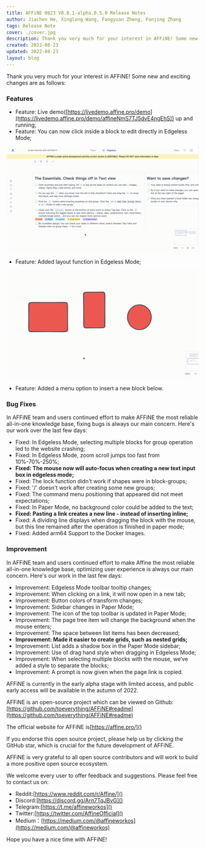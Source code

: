 ```yaml
---
title: AFFiNE 0823 V0.0.1-alpha.0.5.0 Release Notes
author: Jiachen He, Xinglong Wang, Fangyuan Zheng, Fanjing Zhang
tags: Release Note
cover: ./cover.jpg
description: Thank you very much for your interest in AFFiNE! Some new and exciting changes are as follows
created: 2022-08-23
updated: 2022-08-23
layout: blog
---
```


Thank you very much for your interest in AFFiNE! Some new and exciting changes are as follows:

### Features

- Feature: Live demo([https://livedemo.affine.pro/demo](https://livedemo.affine.pro/demo/affineNmS7TJ5dvE4ngEhS)) up and running;
- Feature: You can now click inside a block to edit directly in Edgeless Mode;

![](./4ecb278862390fb7ca32868d57d9e271fe7620f3-2880x1576.gif)

- Feature: Added layout function in Edgeless Mode;

![](./e9a639300f9ef8f5f8b3480e7def26910e9e4d7f-1920x1080.gif)

- Feature: Added a menu option to insert a new block below.

### **Bug Fixes**

In AFFiNE team and users continued effort to make AFFiNE the most reliable all-in-one knowledge base, fixing bugs is always our main concern. Here's our work over the last few days:

- Fixed: In Edgeless Mode, selecting multiple blocks for group operation led to the website crashing;
- Fixed: In Edgeless Mode, zoom scroll jumps too fast from 10%-70%-250%;
- **Fixed: The mouse now will auto-focus when creating a new text input box in edgeless mode;**
- Fixed: The lock function didn't work if shapes were in block-groups;
- Fixed: '/' doesn't work after creating some new groups;
- Fixed: The command menu positioning that appeared did not meet expectations;
- Fixed: In Paper Mode, no background color could be added to the text;
- **Fixed: Pasting a link creates a new line - instead of inserting inline;**
- Fixed: A dividing line displays when dragging the block with the mouse, but this line remained after the operation is finished in paper mode;
- Fixed: Added arm64 Support to the Docker Images.

### Improvement

In AFFiNE team and users continued effort to make Affine the most reliable all-in-one knowledge base, optimizing user experience is always our main concern. Here's our work in the last few days:

- Improvement: Edgeless Mode toolbar tooltip changes;
- Improvement: When clicking on a link, it will now open in a new tab;
- Improvement: Button colors of transform changes;
- Improvement: Sidebar changes in Paper Mode;
- Improvement: The icon of the top toolbar is updated in Paper Mode;
- Improvement: The page tree item will change the background when the mouse enters;
- Improvement: The space between list items has been decreased;
- **Improvement: Made it easier to create grids, such as nested grids;**
- Improvement: List adds a shadow box in the Paper Mode sidebar;
- Improvement: Use of drag hand style when dragging in Edgeless Mode;
- Improvement: When selecting multiple blocks with the mouse, we’ve added a style to separate the blocks;
- Improvement: A prompt is now given when the page link is copied.

AFFiNE is currently in the early alpha stage with limited access, and public early access will be available in the autumn of 2022.

AFFiNE is an open-source project which can be viewed on Github:[https://github.com/toeverything/AFFiNE#readme](https://github.com/toeverything/AFFiNE#readme)

The official website for AFFiNE is[https://affine.pro/]()

If you endorse this open source project, please help us by clicking the GitHub star, which is crucial for the future development of AFFiNE.

AFFiNE is very grateful to all open source contributors and will work to build a more positive open source ecosystem.

We welcome every user to offer feedback and suggestions. Please feel free to contact us on:

- Reddit:[https://www.reddit.com/r/Affine/]()
- Discord:[https://discord.gg/Arn7TqJBvG]()
- Telegram:[https://t.me/affineworkos]()
- Twitter:[https://twitter.com/AffineOfficial]()
- Medium：[https://medium.com/@affineworkos](https://medium.com/@affineworkos)

Hope you have a nice time with AFFiNE!
